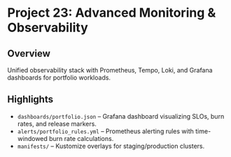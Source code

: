 # Project 23: Advanced Monitoring & Observability

## Overview
Unified observability stack with Prometheus, Tempo, Loki, and Grafana dashboards for portfolio workloads.

## Highlights
- `dashboards/portfolio.json` – Grafana dashboard visualizing SLOs, burn rates, and release markers.
- `alerts/portfolio_rules.yml` – Prometheus alerting rules with time-windowed burn rate calculations.
- `manifests/` – Kustomize overlays for staging/production clusters.
